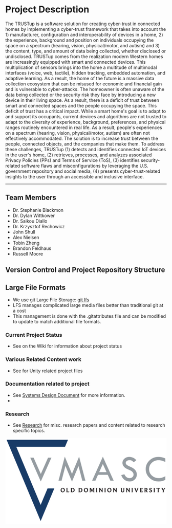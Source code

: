 # Project Description
The TRUSTup is a software solution for creating cyber-trust in connected homes by implementing a cyber-trust framework that takes into account the 1) manufacturer, configuration and interoperability of devices in a home, 2) the experience, background and position on individuals occupying the space on a spectrum (hearing, vision, physical/motor, and autism) and 3) the content, type, and amount of data being collected, whether disclosed or undisclosed.
TRUSTup comes from the realization modern Western homes are increasingly equipped with smart and connected devices. This multiplication of sensors brings into the home a multitude of multimodal interfaces (voice, web, tactile), hidden tracking, embedded automation, and adaptive learning. As a result, the home of the future is a massive data collection ecosystem that can be misused for economic and financial gain and is vulnerable to cyber-attacks. The homeowner is often unaware of the data being collected or the security risk they face by introducing a new device in their living space. As a result, there is a deficit of trust between smart and connected spaces and the people occupying the space.
This deficit of trust has a critical impact. While a smart home's goal is to adapt to and support its occupants, current devices and algorithms are not trusted to adapt to the diversity of experience, background, preferences, and physical ranges routinely encountered in real life. As a result, people's experiences on a spectrum (hearing, vision, physical/motor, autism) are often not effectively accommodated. The solution is to increase trust between the people, connected objects, and the companies that make them.
To address these challenges, TRUSTup (1) detects and identifies connected IoT devices in the user's home, (2) retrieves, processes, and analyzes associated Privacy Policies (PPs) and Terms of Service (ToS), (3) identifies security-related software flaws and misconfigurations by leveraging the U.S. government repository and social media, (4) presents cyber-trust-related insights to the user through an accessible and inclusive interface. 


***
## Team Members

* []() Dr. Stephanie Blackmon 
* []() Dr. Dylan Wittkower
* []() Dr. Saikou Diallo
* []() Dr. Krzysztof Rechowicz
* []() John Shull
* Alex Nielsen
* Tobin Zheng
* Brandon Feldhaus
* Russell Moore

## Version Control and Project Repository Structure

## Large File Formats

* We use git Large File Storage: [git lfs](https://git-lfs.github.com/)
* LFS manages complicated large media files better than traditional git at a cost
* This management is done with the .gitattributes file and can be modified to update to match additional file formats.

### Current Project Status

* See []() on the Wiki for information about project status

### Various Related Content work

* See []() for Unity related project files

### Documentation related to project

* See [Systems Design Document](/Documentation/Design/CCI_Trust_App_System_Description_v06.docx) for more information.
* 

### Research

* See [Research](/Research) for misc. research papers and content related to research specific topics.

![Vmasc Logo](./GitHub%20Page/WikiAssets/VMASC_Color_Logo.png)
